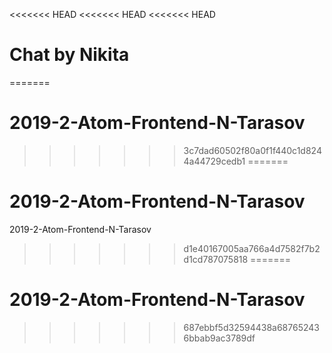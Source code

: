 <<<<<<< HEAD
<<<<<<< HEAD
<<<<<<< HEAD
# Chat by Nikita

=======
# 2019-2-Atom-Frontend-N-Tarasov
>>>>>>> 3c7dad60502f80a0f1f440c1d8244a44729cedb1
=======
# 2019-2-Atom-Frontend-N-Tarasov
2019-2-Atom-Frontend-N-Tarasov
>>>>>>> d1e40167005aa766a4d7582f7b2d1cd787075818
=======
# 2019-2-Atom-Frontend-N-Tarasov
>>>>>>> 687ebbf5d32594438a687652436bbab9ac3789df
